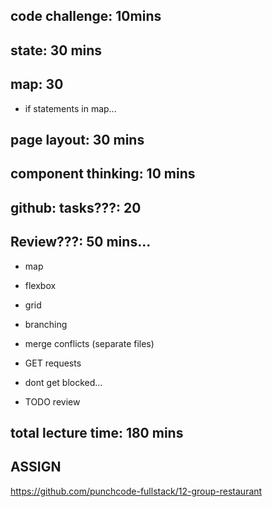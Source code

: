 ## code challenge: 10mins

## state: 30 mins

## map: 30
- if statements in map...

## page layout: 30 mins
## component thinking: 10 mins
## github: tasks???: 20

## Review???: 50 mins...
- map
- flexbox
- grid
- branching
- merge conflicts (separate files)
- GET requests
- dont get blocked...

- TODO review

## total lecture time: 180 mins

## ASSIGN
https://github.com/punchcode-fullstack/12-group-restaurant

